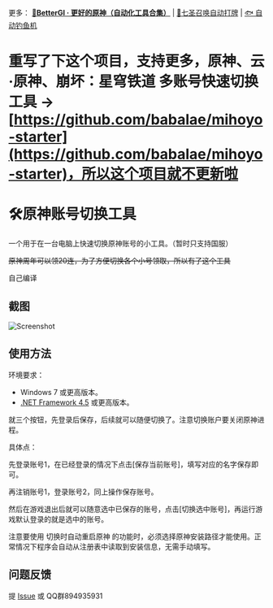 更多： **[🍨BetterGI · 更好的原神（自动化工具合集）](https://github.com/babalae/better-genshin-impact)** | [🎲七圣召唤自动打牌](https://github.com/babalae/genius-invokation-auto-toy) | [🐟 自动钓鱼机](https://github.com/babalae/genshin-fishing-toy) 

# 重写了下这个项目，支持更多，原神、云·原神、崩坏：星穹铁道 多账号快速切换工具 -> [https://github.com/babalae/mihoyo-starter](https://github.com/babalae/mihoyo-starter)，所以这个项目就不更新啦

# 🛠原神账号切换工具

一个用于在一台电脑上快速切换原神账号的小工具。（暂时只支持国服）

<del>原神周年可以领20连，为了方便切换各个小号领取，所以有了这个工具</del>

自己编译

## 截图
![Screenshot](https://raw.githubusercontent.com/babalae/genshin-account/main/Document/Screenshot.png)

## 使用方法

环境要求：

* Windows 7 或更高版本。
* [.NET Framework 4.5](https://www.microsoft.com/zh-cn/download/details.aspx?id=30653) 或更高版本。

就三个按钮，先登录后保存，后续就可以随便切换了。注意切换账户要关闭原神进程。

具体点：

先登录账号1，在已经登录的情况下点击[保存当前账号]，填写对应的名字保存即可。

再注销账号1，登录账号2，同上操作保存账号。

然后在游戏退出后就可以随意选中已保存的账号，点击[切换选中账号]，再运行游戏默认登录的就是选中的账号。

注意要使用 切换时自动重启原神 的功能时，必须选择原神安装路径才能使用。正常情况下程序会自动从注册表中读取到安装信息，无需手动填写。

## 问题反馈

提 [Issue](https://github.com/babalae/genshin-account/issues) 或 QQ群894935931
 
